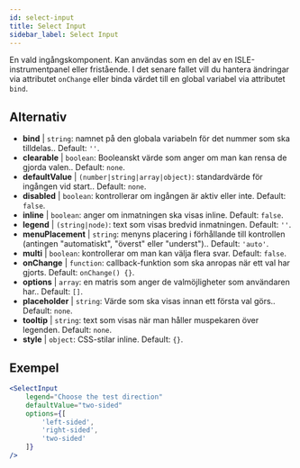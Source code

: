 ```yaml
---
id: select-input
title: Select Input
sidebar_label: Select Input
---
```


En vald ingångskomponent. Kan användas som en del av en ISLE-instrumentpanel eller fristående. I det senare fallet vill du hantera ändringar via attributet `onChange` eller binda värdet till en global variabel via attributet `bind`.

## Alternativ

* __bind__ | `string`: namnet på den globala variabeln för det nummer som ska tilldelas.. Default: `''`.
* __clearable__ | `boolean`: Booleanskt värde som anger om man kan rensa de gjorda valen.. Default: `none`.
* __defaultValue__ | `(number|string|array|object)`: standardvärde för ingången vid start.. Default: `none`.
* __disabled__ | `boolean`: kontrollerar om ingången är aktiv eller inte. Default: `false`.
* __inline__ | `boolean`: anger om inmatningen ska visas inline. Default: `false`.
* __legend__ | `(string|node)`: text som visas bredvid inmatningen. Default: `''`.
* __menuPlacement__ | `string`: menyns placering i förhållande till kontrollen (antingen "automatiskt", "överst" eller "underst").. Default: `'auto'`.
* __multi__ | `boolean`: kontrollerar om man kan välja flera svar. Default: `false`.
* __onChange__ | `function`: callback-funktion som ska anropas när ett val har gjorts. Default: `onChange() {}`.
* __options__ | `array`: en matris som anger de valmöjligheter som användaren har.. Default: `[]`.
* __placeholder__ | `string`: Värde som ska visas innan ett första val görs.. Default: `none`.
* __tooltip__ | `string`: text som visas när man håller muspekaren över legenden. Default: `none`.
* __style__ | `object`: CSS-stilar inline. Default: `{}`.


## Exempel

```jsx live
<SelectInput
    legend="Choose the test direction"
    defaultValue="two-sided"
    options={[
        'left-sided',
        'right-sided',
        'two-sided'
    ]}
/>
```

